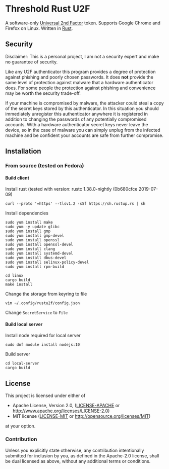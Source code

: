# Threshold Rust U2F

A software-only [Universal 2nd Factor](https://www.yubico.com/solutions/fido-u2f/) token. Supports Google Chrome and Firefox on Linux. Written in [Rust](https://www.rust-lang.org/).

## Security

Disclaimer: This is a personal project, I am not a security expert and make no guarantee of security.

Like any U2F authenticator this program provides a degree of protection against phishing and poorly chosen passwords. It does **not** provide the same level of protection against malware that a hardware authenticator does. For some people the protection against phishing and convenience may be worth the security trade-off.

If your machine is compromised by malware, the attacker could steal a copy of the secret keys stored by this authenticator. In this situation you should immediately unregister this authenticator anywhere it is registered in addition to changing the passwords of any potentially compromised accounts. With a hardware authenticator secret keys never leave the device, so in the case of malware you can simply unplug from the infected machine and be confident your accounts are safe from further compromise.

## Installation

### From source (tested on Fedora)

#### Build client
Install rust (tested with version: rustc 1.38.0-nightly (0b680cfce 2019-07-09)
```
curl --proto '=https' --tlsv1.2 -sSf https://sh.rustup.rs | sh
```

Install dependencies
```
sudo yum install make
sudo yum -y update glibc
sudo yum install gmp
sudo yum install gmp-devel
sudo yum install openssl
sudo yum install openssl-devel
sudo yum install clang
sudo yum install systemd-devel
sudo yum install dbus-devel
sudo yum install selinux-policy-devel
sudo yum install rpm-build
```

```
cd linux
cargo build
make install
```

Change the storage from keyring to file
```
vim ~/.config/rustu2f/config.json
```
Change `SecretService` to `File`

#### Build local server
Install node required for local server
```
sudo dnf module install nodejs:10
```
Build server
```
cd local-server
cargo build
```

## License

This project is licensed under either of

- Apache License, Version 2.0, ([LICENSE-APACHE](LICENSE-APACHE) or
  http://www.apache.org/licenses/LICENSE-2.0)
- MIT license ([LICENSE-MIT](LICENSE-MIT) or
  http://opensource.org/licenses/MIT)

at your option.

### Contribution

Unless you explicitly state otherwise, any contribution intentionally submitted
for inclusion by you, as defined in the Apache-2.0 license, shall be
dual licensed as above, without any additional terms or conditions.
